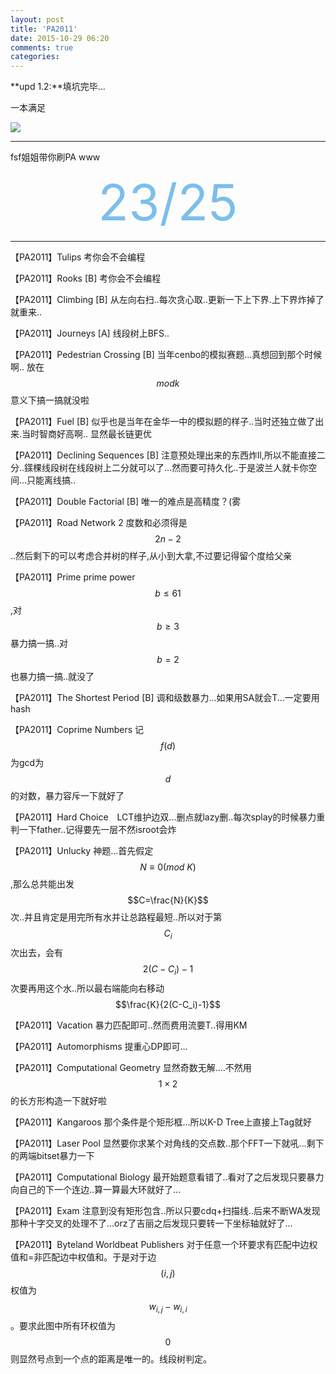 ```yaml
---
layout: post
title: 'PA2011'
date: 2015-10-29 06:20
comments: true
categories: 
---
```


**upd 1.2:**填坑完毕...

一本满足

![](http://7xoz7t.com1.z0.glb.clouddn.com/QQ%E5%9B%BE%E7%89%8720160102145408.png)

---


fsf姐姐带你刷PA www


<div align="center"><span style="font-size:80px;color:#7bbfea;"   >23/25</span></p></div>



<script type="text/javascript" src="http://cdn.mathjax.org/mathjax/latest/MathJax.js?config=default"></script>
<!--more-->

---
【PA2011】Tulips 考你会不会编程

【PA2011】Rooks [B] 考你会不会编程

【PA2011】Climbing [B] 从左向右扫..每次贪心取..更新一下上下界.上下界炸掉了就重来..

【PA2011】Journeys [A] 线段树上BFS..

【PA2011】Pedestrian Crossing [B] 当年cenbo的模拟赛题...真想回到那个时候啊.. 放在$$mod k$$意义下搞一搞就没啦

【PA2011】Fuel [B]   似乎也是当年在金华一中的模拟题的样子..当时还独立做了出来.当时智商好高啊..   显然最长链更优

【PA2011】Declining Sequences [B] 注意预处理出来的东西炸ll,所以不能直接二分..鏼棵线段树在线段树上二分就可以了...然而要可持久化..于是波兰人就卡你空间...只能离线搞..

【PA2011】Double Factorial [B] 唯一的难点是高精度？(雾

【PA2011】Road Network 2 度数和必须得是$$2n-2$$..然后剩下的可以考虑合并树的样子,从小到大拿,不过要记得留个度给父亲

【PA2011】Prime prime power $$b \leq 61$$,对$$ b \geq 3$$暴力搞一搞..对$$b=2$$也暴力搞一搞..就没了

【PA2011】The Shortest Period [B] 调和级数暴力...如果用SA就会T...一定要用hash

【PA2011】Coprime Numbers 记$$f(d)$$为gcd为$$d$$的对数，暴力容斥一下就好了

【PA2011】Hard Choice　LCT维护边双...删点就lazy删..每次splay的时候暴力重判一下father..记得要先一层不然isroot会炸

【PA2011】Unlucky 神题...首先假定$$N \equiv 0 (mod ~ K)$$,那么总共能出发$$C=\frac{N}{K}$$次..并且肯定是用完所有水并让总路程最短..所以对于第$$C_i$$次出去，会有$$2(C-C_i)-1$$次要再用这个水..所以最右端能向右移动$$\frac{K}{2(C-C_i)-1}$$

【PA2011】Vacation 暴力匹配即可..然而费用流要T..得用KM

【PA2011】Automorphisms 提重心DP即可...

【PA2011】Computational Geometry 显然奇数无解....不然用$$1 \times 2$$的长方形构造一下就好啦

【PA2011】Kangaroos 那个条件是个矩形框...所以K-D Tree上直接上Tag就好

【PA2011】Laser Pool 显然要你求某个对角线的交点数..那个FFT一下就吼...剩下的两端bitset暴力一下

【PA2011】Computational Biology 最开始题意看错了..看对了之后发现只要暴力向自己的下一个连边..算一算最大环就好了...

【PA2011】Exam 注意到没有矩形包含..所以只要cdq+扫描线..后来不断WA发现那种十字交叉的处理不了...orz了吉丽之后发现只要转一下坐标轴就好了...

【PA2011】Byteland Worldbeat Publishers	对于任意一个环要求有匹配中边权值和=非匹配边中权值和。于是对于边$$(i,j)$$权值为$$w_{i,j}-w_{i,i}$$。要求此图中所有环权值为$$0$$ 则显然号点到一个点的距离是唯一的。线段树判定。